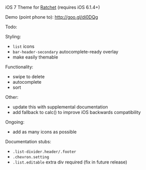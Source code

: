 iOS 7 Theme for [Ratchet](https://github.com/maker/ratchet/) (requires iOS 6.1.4+)

Demo (point phone to): http://goo.gl/di0DQg

Todo:

Styling:
- `list` icons
- `bar-header-secondary` autocomplete-ready overlay
- make easily themable

Functionality:
- swipe to delete
- autocomplete
- sort

Other:
- update this with supplemental documentation
- add fallback to calc() to improve iOS backwards compatibility

Ongoing:
- add as many icons as possible

Documentation stubs:
- `.list-divider.header/.footer`
- `.chevron.setting`
- `.list.editable` extra div required (fix in future release)
